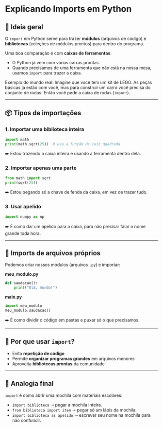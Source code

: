 # Explicando Imports em Python

## 📌 Ideia geral

O `import` em Python serve para trazer **módulos** (arquivos de código)
e **bibliotecas** (coleções de módulos prontos) para dentro do programa.

Uma boa comparação é com **caixas de ferramentas**:
- O Python já vem com várias caixas prontas.
- Quando precisamos de uma ferramenta que não está na nossa mesa, usamos
`import` para trazer a caixa.

Exemplo do mundo real:
Imagine que você tem um kit de LEGO. As peças básicas já estão com você,
mas para construir um carro você precisa do conjunto de rodas. Então
você pede a caixa de rodas (`import`).

------------------------------------------------------------------------

## 📦 Tipos de importações

### 1. Importar uma biblioteca inteira

``` python
import math
print(math.sqrt(25))  # usa a função de raiz quadrada
```

➡️ Estou trazendo a caixa inteira e usando a ferramenta dentro dela.

### 2. Importar apenas uma parte

``` python
from math import sqrt
print(sqrt(25))
```

➡️ Estou pegando só a chave de fenda da caixa, em vez de trazer tudo.

### 3. Usar apelido

``` python
import numpy as np
```

➡️ É como dar um apelido para a caixa, para não precisar falar o nome
grande toda hora.

------------------------------------------------------------------------

## 📂 Imports de arquivos próprios

Podemos criar nossos módulos (arquivos `.py`) e importar:

**meu_modulo.py**

``` python
def saudacao():
    print("Olá, mundo!")
```

**main.py**

``` python
import meu_modulo
meu_modulo.saudacao()
```

➡️ É como dividir o código em pastas e puxar só o que precisamos.

------------------------------------------------------------------------

## 🎯 Por que usar `import`?

-   Evita **repetição de código**
-   Permite **organizar programas grandes** em arquivos menores
-   Aproveita **bibliotecas prontas** da comunidade

------------------------------------------------------------------------

## 🧰 Analogia final

`import` é como abrir uma mochila com materiais escolares:
- `import biblioteca` ➝ pegar a mochila inteira.
- `from biblioteca import item` ➝ pegar só um lápis da mochila.
- `import biblioteca as apelido` ➝ escrever seu nome na mochila para não
confundir.
